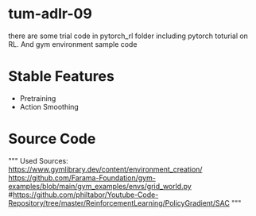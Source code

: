 # tum-adlr-09

there are some trial code in pytorch_rl folder including pytorch toturial on RL.
And gym environment sample code

# Stable Features

- Pretraining
- Action Smoothing


# Source Code

"""
Used Sources:
https://www.gymlibrary.dev/content/environment_creation/
https://github.com/Farama-Foundation/gym-examples/blob/main/gym_examples/envs/grid_world.py
#https://github.com/philtabor/Youtube-Code-Repository/tree/master/ReinforcementLearning/PolicyGradient/SAC
"""